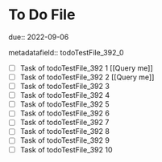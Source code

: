 # To Do File

due:: 2022-09-06

metadatafield:: todoTestFile_392_0

- [ ] Task of todoTestFile_392 1 [[Query me]]
- [ ] Task of todoTestFile_392 2 [[Query me]]
- [ ] Task of todoTestFile_392 3
- [ ] Task of todoTestFile_392 4
- [ ] Task of todoTestFile_392 5
- [ ] Task of todoTestFile_392 6
- [ ] Task of todoTestFile_392 7
- [ ] Task of todoTestFile_392 8
- [ ] Task of todoTestFile_392 9
- [ ] Task of todoTestFile_392 10